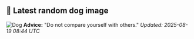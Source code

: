 ## 🐶 Latest random dog image
![Dog](https://images.dog.ceo/breeds/kombai/Kombai-indian-Dog.jpg)
**Advice:** "Do not compare yourself with others."
*Updated: 2025-08-19 08:44 UTC*
